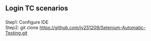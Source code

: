 ## Login TC scenarios</br>
###
Step1: 
Configure IDE</br>
Step2: 
git clone https://github.com/jy251209/Selenium-Automatic-Testing.git

